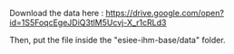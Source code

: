 Download the data here : https://drive.google.com/open?id=1S5FoqcEgeJDiQ3tlM5Ucvj-X_r1cRLd3

Then, put the file inside the "esiee-ihm-base/data" folder.
